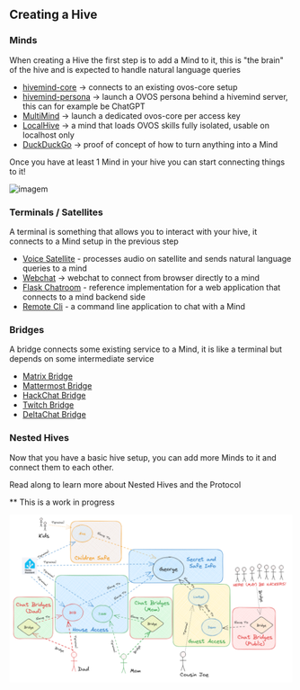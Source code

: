 ## Creating a Hive

### Minds

When creating a Hive the first step is to add a Mind to it, this is "the brain" of the hive and is expected to handle natural language queries

- [hivemind-core](https://github.com/JarbasHiveMind/HiveMind-core/) -> connects to an existing ovos-core setup
- [hivemind-persona](https://github.com/JarbasHiveMind/hivemind-persona) -> launch a OVOS persona behind a hivemind server, this can for example be ChatGPT
- [MultiMind](https://github.com/JarbasHiveMind/MultiMind) -> launch a dedicated ovos-core per access key
- [LocalHive](https://github.com/JarbasHiveMind/LocalHive) -> a mind that loads OVOS skills fully isolated, usable on localhost only
- [DuckDuckGo](https://github.com/JarbasHiveMind/Fakecroft-DDG) -> proof of concept of how to turn anything into a Mind

Once you have at least 1 Mind in your hive you can start connecting things to it!

![imagem](https://github.com/JarbasHiveMind/HiveMind-community-docs/assets/33701864/fb241c4d-ca84-4b47-b917-b398b16f93bd)


### Terminals / Satellites

A terminal is something that allows you to interact with your hive, it connects to a Mind setup in the previous step

- [Voice Satellite](https://github.com/OpenJarbas/HiveMind-voice-sat) - processes audio on satellite and sends natural language queries to a mind
- [Webchat](https://github.com/OpenJarbas/HiveMind-webchat) -> webchat to connect from browser directly to a mind
- [Flask Chatroom](https://github.com/JarbasHiveMind/HiveMind-flask-template) - reference implementation for a web application that connects to a mind backend side
- [Remote Cli](https://github.com/OpenJarbas/HiveMind-cli) - a command line application to chat with a Mind


### Bridges

A bridge connects some existing service to a Mind, it is like a terminal but depends on some intermediate service

- [Matrix Bridge](https://github.com/JarbasHiveMind/HiveMind-matrix-bridge)
- [Mattermost Bridge](https://github.com/OpenJarbas/HiveMind_mattermost_bridge)
- [HackChat Bridge](https://github.com/OpenJarbas/HiveMind-HackChatBridge)
- [Twitch Bridge](https://github.com/OpenJarbas/HiveMind-twitch-bridge)
- [DeltaChat Bridge](https://github.com/JarbasHiveMind/HiveMind-deltachat-bridge)


### Nested Hives

Now that you have a basic hive setup, you can add more Minds to it and connect them to each other.

Read along to learn more about Nested Hives and the Protocol 

** This is a work in progress

![img_13.png](img_13.png)